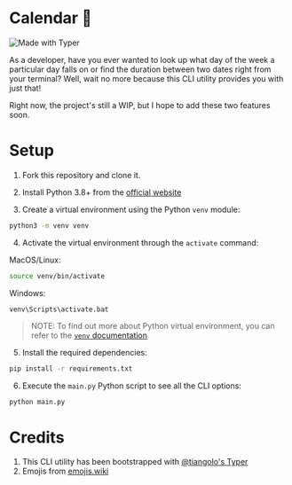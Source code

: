 # Calendar 📅
![Made with Typer](https://img.shields.io/badge/-Made%20With%20Typer-blue)

As a developer, have you ever wanted to look up what day of the week a particular day falls on or find
the duration between two dates right from your terminal? Well, wait no more because this CLI utility
provides you with just that!

Right now, the project's still a WIP, but I hope to add these two features soon.

# Setup

1. Fork this repository and clone it.

2. Install Python 3.8+ from the [official website](https://www.python.org/downloads/)

3. Create a virtual environment using the Python `venv` module:

```bash
python3 -m venv venv
```
4. Activate the virtual environment through the `activate` command:

MacOS/Linux:
```bash
source venv/bin/activate
```

Windows:
```
venv\Scripts\activate.bat
```

> NOTE: To find out more about Python virtual environment, you can refer to the [`venv` documentation](https://docs.python.org/3/library/venv.html)

5. Install the required dependencies:
```bash
pip install -r requirements.txt
```

6. Execute the `main.py` Python script to see all the CLI options:
```bash
python main.py
```

# Credits
1.  This CLI utility has been bootstrapped with [@tiangolo's  Typer](https://github.com/tiangolo/typer)
2.  Emojis from [emojis.wiki](https://emojis.wiki/monday/)

